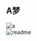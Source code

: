 ## A梦  
![a](https://img2.baidu.com/it/u=3355464299,584008140&fm=26&fmt=auto&gp=0.jpg)  
![readme]()
